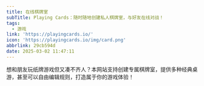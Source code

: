 ```yaml
---
title: 在线棋牌室
subTitle: Playing Cards：随时随地创建私人棋牌室，与好友在线对战！
tags:
  - 游戏
link: 'https://playingcards.io/'
icon: 'https://playingcards.io/img/card.png'
abbrlink: 29cb594d
date: 2025-03-02 11:47:11
---
```


想和朋友玩纸牌游戏但又凑不齐人？本网站支持创建专属棋牌室，提供多种经典桌游，甚至可以自由编辑规则，打造属于你的游戏体验！